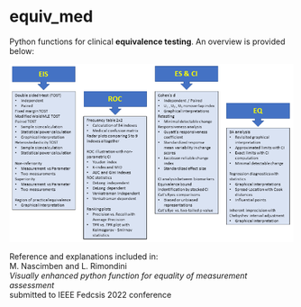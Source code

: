 # equiv_med
Python functions for clinical **equivalence testing**. An overview is provided below:<br />

![Function_Overview](/schema.png)

Reference and explanations included in:<br />
M. Nascimben and L. Rimondini <br />
*Visually enhanced python function for equality of measurement assessment*<br />
submitted to IEEE Fedcsis 2022 conference<br />
